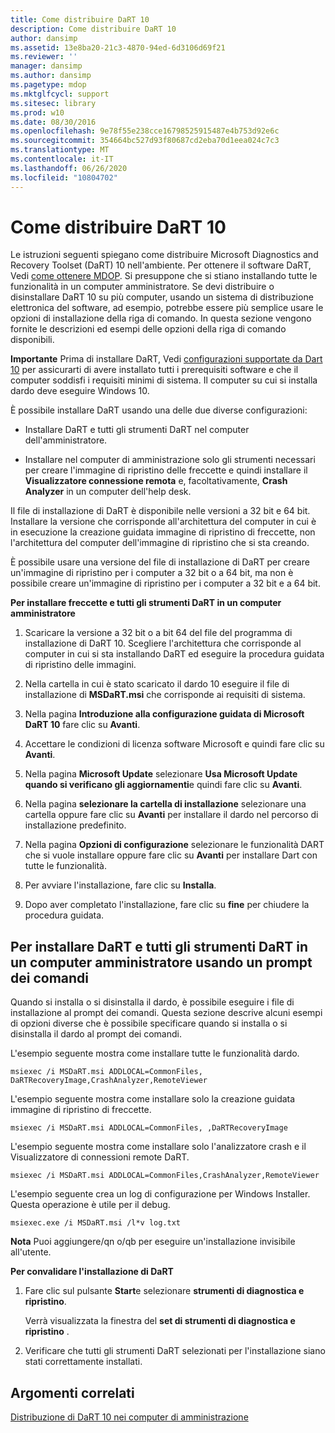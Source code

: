 ```yaml
---
title: Come distribuire DaRT 10
description: Come distribuire DaRT 10
author: dansimp
ms.assetid: 13e8ba20-21c3-4870-94ed-6d3106d69f21
ms.reviewer: ''
manager: dansimp
ms.author: dansimp
ms.pagetype: mdop
ms.mktglfcycl: support
ms.sitesec: library
ms.prod: w10
ms.date: 08/30/2016
ms.openlocfilehash: 9e78f55e238cce16798525915487e4b753d92e6c
ms.sourcegitcommit: 354664bc527d93f80687cd2eba70d1eea024c7c3
ms.translationtype: MT
ms.contentlocale: it-IT
ms.lasthandoff: 06/26/2020
ms.locfileid: "10804702"
---
```

# Come distribuire DaRT 10


Le istruzioni seguenti spiegano come distribuire Microsoft Diagnostics and Recovery Toolset (DaRT) 10 nell'ambiente. Per ottenere il software DaRT, Vedi [come ottenere MDOP](https://go.microsoft.com/fwlink/?LinkId=322049). Si presuppone che si stiano installando tutte le funzionalità in un computer amministratore. Se devi distribuire o disinstallare DaRT 10 su più computer, usando un sistema di distribuzione elettronica del software, ad esempio, potrebbe essere più semplice usare le opzioni di installazione della riga di comando. In questa sezione vengono fornite le descrizioni ed esempi delle opzioni della riga di comando disponibili.

**Importante**  Prima di installare DaRT, Vedi [configurazioni supportate da Dart 10](dart-10-supported-configurations.md) per assicurarti di avere installato tutti i prerequisiti software e che il computer soddisfi i requisiti minimi di sistema. Il computer su cui si installa dardo deve eseguire Windows 10.

 

È possibile installare DaRT usando una delle due diverse configurazioni:

-   Installare DaRT e tutti gli strumenti DaRT nel computer dell'amministratore.

-   Installare nel computer di amministrazione solo gli strumenti necessari per creare l'immagine di ripristino delle freccette e quindi installare il **Visualizzatore connessione remota** e, facoltativamente, **Crash Analyzer** in un computer dell'help desk.

Il file di installazione di DaRT è disponibile nelle versioni a 32 bit e 64 bit. Installare la versione che corrisponde all'architettura del computer in cui è in esecuzione la creazione guidata immagine di ripristino di freccette, non l'architettura del computer dell'immagine di ripristino che si sta creando.

È possibile usare una versione del file di installazione di DaRT per creare un'immagine di ripristino per i computer a 32 bit o a 64 bit, ma non è possibile creare un'immagine di ripristino per i computer a 32 bit e a 64 bit.

**Per installare freccette e tutti gli strumenti DaRT in un computer amministratore**

1.  Scaricare la versione a 32 bit o a bit 64 del file del programma di installazione di DaRT 10. Scegliere l'architettura che corrisponde al computer in cui si sta installando DaRT ed eseguire la procedura guidata di ripristino delle immagini.

2.  Nella cartella in cui è stato scaricato il dardo 10 eseguire il file di installazione di **MSDaRT.msi** che corrisponde ai requisiti di sistema.

3.  Nella pagina **Introduzione alla configurazione guidata di Microsoft DaRT 10** fare clic su **Avanti**.

4.  Accettare le condizioni di licenza software Microsoft e quindi fare clic su **Avanti**.

5.  Nella pagina **Microsoft Update** selezionare **Usa Microsoft Update quando si verificano gli aggiornamenti**e quindi fare clic su **Avanti**.

6.  Nella pagina **selezionare la cartella di installazione** selezionare una cartella oppure fare clic su **Avanti** per installare il dardo nel percorso di installazione predefinito.

7.  Nella pagina **Opzioni di configurazione** selezionare le funzionalità DART che si vuole installare oppure fare clic su **Avanti** per installare Dart con tutte le funzionalità.

8.  Per avviare l'installazione, fare clic su **Installa**.

9.  Dopo aver completato l'installazione, fare clic su **fine** per chiudere la procedura guidata.

## Per installare DaRT e tutti gli strumenti DaRT in un computer amministratore usando un prompt dei comandi


Quando si installa o si disinstalla il dardo, è possibile eseguire i file di installazione al prompt dei comandi. Questa sezione descrive alcuni esempi di opzioni diverse che è possibile specificare quando si installa o si disinstalla il dardo al prompt dei comandi.

L'esempio seguente mostra come installare tutte le funzionalità dardo.

``` syntax
msiexec /i MSDaRT.msi ADDLOCAL=CommonFiles, DaRTRecoveryImage,CrashAnalyzer,RemoteViewer 
```

L'esempio seguente mostra come installare solo la creazione guidata immagine di ripristino di freccette.

``` syntax
msiexec /i MSDaRT.msi ADDLOCAL=CommonFiles, ,DaRTRecoveryImage
```

L'esempio seguente mostra come installare solo l'analizzatore crash e il Visualizzatore di connessioni remote DaRT.

``` syntax
msiexec /i MSDaRT.msi ADDLOCAL=CommonFiles,CrashAnalyzer,RemoteViewer 
```

L'esempio seguente crea un log di configurazione per Windows Installer. Questa operazione è utile per il debug.

``` syntax
msiexec.exe /i MSDaRT.msi /l*v log.txt 
```

**Nota**  Puoi aggiungere/qn o/qb per eseguire un'installazione invisibile all'utente.

 

**Per convalidare l'installazione di DaRT**

1.  Fare clic sul pulsante **Start**e selezionare **strumenti di diagnostica e ripristino**.

    Verrà visualizzata la finestra del **set di strumenti di diagnostica e ripristino** .

2.  Verificare che tutti gli strumenti DaRT selezionati per l'installazione siano stati correttamente installati.

## Argomenti correlati


[Distribuzione di DaRT 10 nei computer di amministrazione](deploying-dart-10-to-administrator-computers.md)

 

 





